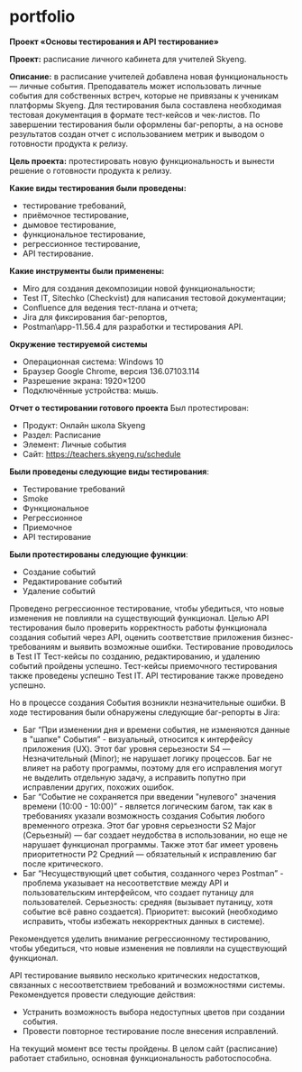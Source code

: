 # portfolio
**Проект «Основы тестирования и API тестирование»**

**Проект:** расписание личного кабинета для учителей Skyeng.

**Описание:** в расписание учителей добавлена новая функциональность — личные события. Преподаватель может использовать личные события для собственных встреч, которые не привязаны к ученикам платформы Skyeng. Для тестирования была составлена необходимая тестовая документация в формате тест-кейсов и чек-листов. По завершении тестирования были оформлены баг-репорты, а на основе результатов создан отчет с использованием метрик и выводом о готовности продукта к релизу.

**Цель проекта:** протестировать новую функциональность и вынести решение о готовности продукта к релизу.

**Какие виды тестирования были проведены:**
- тестирование требований,
- приёмочное тестирование,
- дымовое тестирование,
- функциональное тестирование,
- регрессионное тестирование,
- API тестирование.

**Какие инструменты были применены:**

- Miro для создания декомпозиции новой функциональности;
- Test IT, Sitechko (Checkvist) для написания тестовой документации;
- Confluence для ведения тест-плана и отчета;
- Jira для фиксирования баг-репортов,
- Postman\app-11.56.4 для разработки и тестирования API.

**Окружение тестируемой системы**
- Операционная система: Windows 10
- Браузер Google Chrome, версия 136.07103.114
- Разрешение экрана: 1920×1200
- Подключённые устройства: мышь.

**Отчет о тестировании готового проекта**
Был протестирован:
- Продукт: Онлайн школа Skyeng
- Раздел: Расписание
- Элемент: Личные события
- Сайт: https://teachers.skyeng.ru/schedule
  
**Были проведены следующие виды тестирования**:
- Тестирование требований
- Smoke
- Функциональное
- Регрессионное
- Приемочное
- API тестирование

**Были протестированы следующие функции**:
- Создание событий
- Редактирование событий
- Удаление событий

Проведено регрессионное тестирование, чтобы убедиться, что новые изменения не повлияли на существующий функционал.
Целью API тестирования было проверить корректность работы функционала создания событий через API, оценить соответствие приложения бизнес-требованиям и выявить возможные ошибки.
Тестирование проводилось в Test IT 
Тест-кейсы по созданию, редактированию, и удалению событий пройдены успешно.
Тест-кейсы приемочного тестирования также проведены успешно Test IT.
API тестирование также проведено успешно.

Но в процессе создания События возникли незначительные ошибки.
В ходе тестирования были обнаружены следующие баг-репорты в Jira:
- Баг “При изменении дня и времени события, не изменяются данные в "шапке" События”  -  визуальный, относится к интерфейсу приложения (UX). Этот баг уровня серьезности S4 — Незначительный (Minor); не нарушает логику процессов. Баг не влияет на работу программы, поэтому для его исправления могут не выделить отдельную задачу, а исправить попутно при исправлении других, похожих ошибок.
- Баг “Событие не сохраняется при введении "нулевого" значения времени (10:00 - 10:00)”  - является логическим багом, так как в требованиях указали возможность создания События любого временного отрезка. Этот баг уровня серьезности S2 Major (Серьезный) — баг создает неудобства в использовании, но еще не нарушает функционал программы. Также этот баг имеет уровень приоритетности P2 Средний — обязательный к исправлению баг после критического.
- Баг “Несуществующий цвет события, созданного через Postman” - проблема указывает на несоответствие между API и пользовательским интерфейсом, что создает путаницу для пользователей. Серьезность: средняя (вызывает путаницу, хотя событие всё равно создается). Приоритет: высокий (необходимо исправить, чтобы избежать некорректных данных в системе).

Рекомендуется уделить внимание регрессионному тестированию, чтобы убедиться, что новые изменения не повлияли на существующий функционал.

API тестирование выявило несколько критических недостатков, связанных с несоответствием требований и возможностями системы. Рекомендуется провести следующие действия:
- Устранить возможность выбора недоступных цветов при создании события.
- Провести повторное тестирование после внесения исправлений.

На текущий момент все тесты пройдены. В целом сайт (расписание) работает стабильно, основная функциональность работоспособна.
